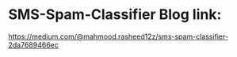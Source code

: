 # SMS-Spam-Classifier Blog link:
https://medium.com/@mahmood.rasheed12z/sms-spam-classifier-2da7689466ec
